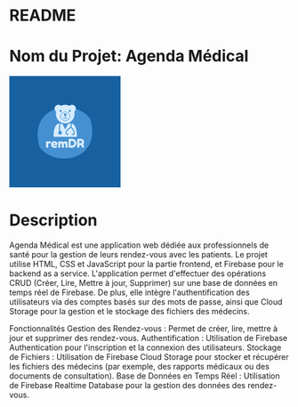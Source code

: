 # README
# Nom du Projet: Agenda Médical
![Logo du Projet](https://github.com/mohrem09/FirebaseBackendaas/blob/main/ert.png)

# Description
Agenda Médical est une application web dédiée aux professionnels de santé pour la gestion de leurs rendez-vous avec les patients. Le projet utilise HTML, CSS et JavaScript pour la partie frontend, et Firebase pour le backend as a service. L'application permet d'effectuer des opérations CRUD (Créer, Lire, Mettre à jour, Supprimer) sur une base de données en temps réel de Firebase. De plus, elle intègre l'authentification des utilisateurs via des comptes basés sur des mots de passe, ainsi que Cloud Storage pour la gestion et le stockage des fichiers des médecins.

Fonctionnalités
Gestion des Rendez-vous : Permet de créer, lire, mettre à jour et supprimer des rendez-vous.
Authentification : Utilisation de Firebase Authentication pour l'inscription et la connexion des utilisateurs.
Stockage de Fichiers : Utilisation de Firebase Cloud Storage pour stocker et récupérer les fichiers des médecins (par exemple, des rapports médicaux ou des documents de consultation).
Base de Données en Temps Réel : Utilisation de Firebase Realtime Database pour la gestion des données des rendez-vous.
